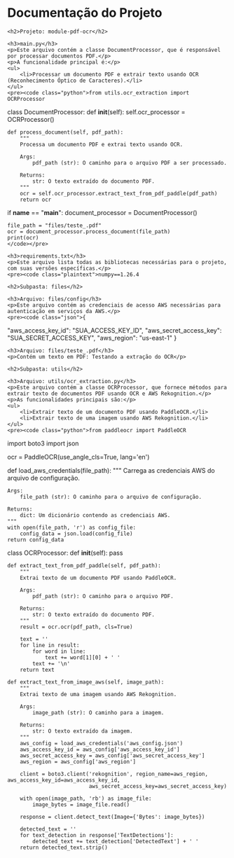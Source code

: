 <!DOCTYPE html>
<html lang="en">
<head>
    <meta charset="UTF-8">
    <meta name="viewport" content="width=device-width, initial-scale=1.0">
    <title>Documentação do Projeto</title>
</head>
<body>
    <h1>Documentação do Projeto</h1>
    
    <h2>Projeto: module-pdf-ocr</h2>

    <h3>main.py</h3>
    <p>Este arquivo contém a classe DocumentProcessor, que é responsável por processar documentos PDF.</p>
    <p>A funcionalidade principal é:</p>
    <ul>
        <li>Processar um documento PDF e extrair texto usando OCR (Reconhecimento Óptico de Caracteres).</li>
    </ul>
    <pre><code class="python">from utils.ocr_extraction import OCRProcessor

class DocumentProcessor:
    def __init__(self):
        self.ocr_processor = OCRProcessor()

    def process_document(self, pdf_path):
        """
        Processa um documento PDF e extrai texto usando OCR.

        Args:
            pdf_path (str): O caminho para o arquivo PDF a ser processado.

        Returns:
            str: O texto extraído do documento PDF.
        """
        ocr = self.ocr_processor.extract_text_from_pdf_paddle(pdf_path)
        return ocr

if __name__ == "__main__":
    document_processor = DocumentProcessor()

    file_path = "files/teste_.pdf"
    ocr = document_processor.process_document(file_path)
    print(ocr)
    </code></pre>

    <h3>requirements.txt</h3>
    <p>Este arquivo lista todas as bibliotecas necessárias para o projeto, com suas versões específicas.</p>
    <pre><code class="plaintext">numpy==1.26.4
</code></pre>

    <h2>Subpasta: files</h2>

    <h3>Arquivo: files/config</h3>
    <p>Este arquivo contém as credenciais de acesso AWS necessárias para autenticação em serviços da AWS.</p>
    <pre><code class="json">{
  "aws_access_key_id": "SUA_ACCESS_KEY_ID",
  "aws_secret_access_key": "SUA_SECRET_ACCESS_KEY",
  "aws_region": "us-east-1"
}
</code></pre>

    <h3>Arquivo: files/teste_.pdf</h3>
    <p>Contém um texto em PDF: Testando a extração do OCR</p>

    <h2>Subpasta: utils</h2>

    <h3>Arquivo: utils/ocr_extraction.py</h3>
    <p>Este arquivo contém a classe OCRProcessor, que fornece métodos para extrair texto de documentos PDF usando OCR e AWS Rekognition.</p>
    <p>As funcionalidades principais são:</p>
    <ul>
        <li>Extrair texto de um documento PDF usando PaddleOCR.</li>
        <li>Extrair texto de uma imagem usando AWS Rekognition.</li>
    </ul>
    <pre><code class="python">from paddleocr import PaddleOCR
import boto3
import json

ocr = PaddleOCR(use_angle_cls=True, lang='en')

def load_aws_credentials(file_path):
    """
    Carrega as credenciais AWS do arquivo de configuração.

    Args:
        file_path (str): O caminho para o arquivo de configuração.

    Returns:
        dict: Um dicionário contendo as credenciais AWS.
    """
    with open(file_path, 'r') as config_file:
        config_data = json.load(config_file)
    return config_data

class OCRProcessor:
    def __init__(self):
        pass

    def extract_text_from_pdf_paddle(self, pdf_path):
        """
        Extrai texto de um documento PDF usando PaddleOCR.

        Args:
            pdf_path (str): O caminho para o arquivo PDF.

        Returns:
            str: O texto extraído do documento PDF.
        """
        result = ocr.ocr(pdf_path, cls=True)

        text = ''
        for line in result:
            for word in line:
                text += word[1][0] + ' '
            text += '\n'
        return text

    def extract_text_from_image_aws(self, image_path):
        """
        Extrai texto de uma imagem usando AWS Rekognition.

        Args:
            image_path (str): O caminho para a imagem.

        Returns:
            str: O texto extraído da imagem.
        """
        aws_config = load_aws_credentials('aws_config.json')
        aws_access_key_id = aws_config['aws_access_key_id']
        aws_secret_access_key = aws_config['aws_secret_access_key']
        aws_region = aws_config['aws_region']

        client = boto3.client('rekognition', region_name=aws_region, aws_access_key_id=aws_access_key_id,
                              aws_secret_access_key=aws_secret_access_key)

        with open(image_path, 'rb') as image_file:
            image_bytes = image_file.read()

        response = client.detect_text(Image={'Bytes': image_bytes})

        detected_text = ''
        for text_detection in response['TextDetections']:
            detected_text += text_detection['DetectedText'] + ' '
        return detected_text.strip()
</code></pre>
</body>
</html>
